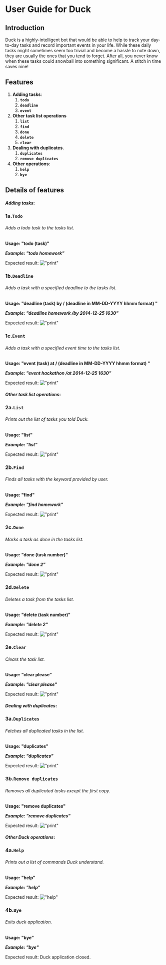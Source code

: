 # **User Guide for Duck**


## **Introduction**
Duck is a highly-intelligent bot that would be able to help to track your day-to-day tasks and record important events in your life. While these daily tasks might sometimes seem too trivial and become a hassle to note down, they are usually the ones that you tend to forget. After all, you never know when these tasks could snowball into something significant. A stitch in time saves nine!




## **Features** 
1. **Adding tasks**: 
    1. **`todo`**
    2. **`deadline`**
    3. **`event`**
2. **Other task list operations**
    1. **`list`**
    2. **`find`**
    3. **`done`**
    4. **`delete`**
    5. **`clear`**
3. **Dealing with duplicates**.
    1. **`duplicates`**
    2. **`remove duplicates`**
4. **Other operations**: 
    1. **`help`**
    2. **`bye`**




## **Details of features**



#### _Adding tasks_:
### 1a.`Todo`

###### Adds a todo task to the tasks list.

**Usage: "todo (task)"**

**_Example: "todo homework"_**

Expected result: 
!["print"](.\ss\todo.png)



### 1b.`Deadline`

###### Adds a task with a specified deadline to the tasks list.

**Usage: "deadline (task) by / (deadline in MM-DD-YYYY hhmm format) "**

**_Example: "deadline homework /by 2014-12-25 1630"_**

Expected result: 
!["print"](.\ss\deadline.png)



### 1c.`Event`

###### Adds a task with a specified event time to the tasks list.

**Usage: "event  (task)  at / (deadline in MM-DD-YYYY hhmm format) "**

**_Example: "event hackathon /at 2014-12-25 1630"_**

Expected result: 
!["print"](.\ss\event.png)



#### _Other task list operations_:
### 2a.`List`

###### Prints out the list of tasks you told Duck.

**Usage: "list"**

**_Example: "list"_**

Expected result: 
!["print"](.\ss\list.png)



### 2b.`Find`

###### Finds all tasks with the keyword provided by user.

**Usage: "find"**

**_Example: "find homework"_**

Expected result: 
!["print"](.\ss\find.png)



### 2c.`Done`

###### Marks a task as done in the tasks list.

**Usage: "done (task number)"**

**_Example: "done 2"_**

Expected result: 
!["print"](.\ss\done.png)



### 2d.`Delete`

###### Deletes a task from the tasks list.

**Usage: "delete (task number)"**

**_Example: "delete 2"_**

Expected result: 
!["print"](.\ss\delete.png)



### 2e.`Clear`

###### Clears the task list.

**Usage: "clear please"**

**_Example: "clear please"_**

Expected result: 
!["print"](.\ss\clear.png)



#### _Dealing with duplicates_:
### 3a.`Duplicates`

###### Fetches all duplicated tasks in the list.

**Usage: "duplicates"**

**_Example: "duplicates"_**

Expected result: 
!["print"](.\ss\duplicate.png)



### 3b.`Remove duplicates`

###### Removes all duplicated tasks except the first copy.

**Usage: "remove duplicates"**

**_Example: "remove duplicates"_**

Expected result: 
!["print"](.\ss\removeDuplicates.png)



#### _Other Duck operations_:
### 4a.`Help`

###### Prints out a list of commands Duck understand.

**Usage: "help"**

**_Example: "help"_**

Expected result: 
!["help"](.\ss\help.png)



### 4b.`Bye`

###### Exits duck application.

**Usage: "bye"**

**_Example: "bye"_**

Expected result: Duck application closed.

